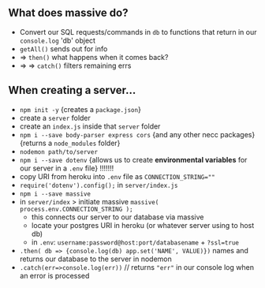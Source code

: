 ## What does massive do?
- Convert our SQL requests/commands in `db` to functions that return in our `console.log` 'db' object
- `getAll()` sends out for info 
- => `then()` what happens when it comes back? 
- => => `catch()` filters remaining errs

## When creating a server...
- `npm init -y` {creates a `package.json`}
- create a `server` folder
- create an `index.js` inside that `server` folder
- `npm i --save body-parser express cors` {and any other necc packages} {returns a `node_modules` folder}
- `nodemon path/to/server`
- `npm i --save dotenv` {allows us to create **environmental variables** for our server in a `.env` file} !!!!!!!
- copy URI from heroku into `.env` file as `CONNECTION_STRING=""`
- `require('dotenv').config();` in `server/index.js`
- `npm i --save massive`
- in `server/index` > initiate massive `massive( process.env.CONNECTION_STRING );`
    - this connects our server to our database via massive
    - locate your postgres URI in heroku (or whatever server using to host db)
    - in `.env`: `username:password@host:port/databasename` + `?ssl=true`
- `.then( db => {console.log(db) app.set('NAME', VALUE)})` names and returns our database to the server in nodemon 
- `.catch(err=>console.log(err))` // returns `"err"` in our console log when an error is processed
